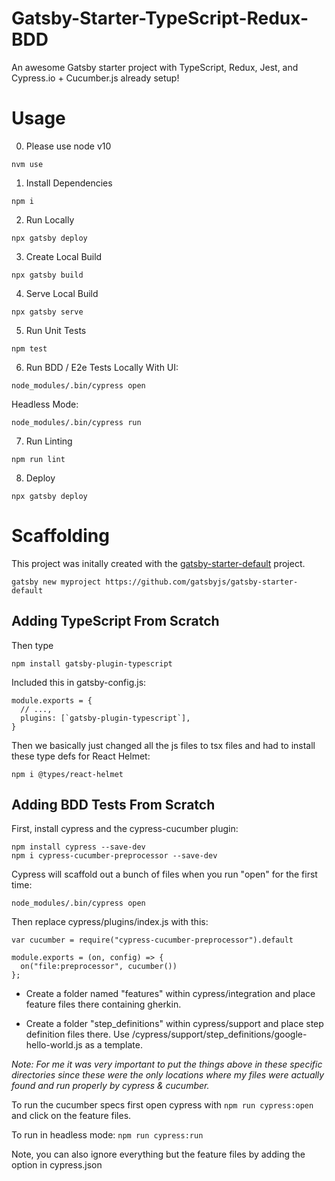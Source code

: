 # Gatsby-Starter-TypeScript-Redux-BDD
An awesome Gatsby starter project with TypeScript, Redux, Jest, and Cypress.io + Cucumber.js already setup!


# Usage

0. Please use node v10
```
nvm use
```

1. Install Dependencies
```
npm i
```

2. Run Locally
```
npx gatsby deploy
```

3. Create Local Build
```
npx gatsby build
```

4. Serve Local Build
```
npx gatsby serve
```

5. Run Unit Tests
```
npm test
```

6. Run BDD / E2e Tests
Locally With UI:
```
node_modules/.bin/cypress open
```

Headless Mode:
```
node_modules/.bin/cypress run
```

7. Run Linting
```
npm run lint
```

8. Deploy
```
npx gatsby deploy
```

# Scaffolding
This project was initally created with the [gatsby-starter-default](https://github.com/gatsbyjs/gatsby-starter-default) project.
```
gatsby new myproject https://github.com/gatsbyjs/gatsby-starter-default
```

## Adding TypeScript From Scratch
Then type
```
npm install gatsby-plugin-typescript
```

Included this in gatsby-config.js:
```
module.exports = {
  // ...,
  plugins: [`gatsby-plugin-typescript`],
}
```

Then we basically just changed all the js files to tsx files and had to install these type defs for React Helmet:
```
npm i @types/react-helmet
```

## Adding BDD Tests From Scratch

First, install cypress and the cypress-cucumber plugin:
```
npm install cypress --save-dev
npm i cypress-cucumber-preprocessor --save-dev
```

Cypress will scaffold out a bunch of files when you run "open" for the first time:
```
node_modules/.bin/cypress open
```


Then replace cypress/plugins/index.js with this:
```
var cucumber = require("cypress-cucumber-preprocessor").default

module.exports = (on, config) => {
  on("file:preprocessor", cucumber())
};
```

- Create a folder named "features" within cypress/integration and place feature files there containing gherkin.

- Create a folder "step_definitions" within cypress/support and place step definition files there. Use /cypress/support/step_definitions/google-hello-world.js as a template.

_Note: For me it was very important to put the things above in these specific directories since these were the only locations where my files were actually found and run properly by cypress & cucumber._

To run the cucumber specs first open cypress with `npm run cypress:open` and click on the feature files.

To run in headless mode: `npm run cypress:run`

Note, you can also ignore everything but the feature files by adding the option in cypress.json